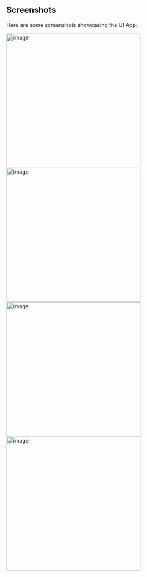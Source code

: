## Screenshots
Here are some screenshots showcasing the UI App:

<img src="https://github.com/3mohamed-abdelfattah/JetpackCompose-BottomNavigation/assets/142848460/29b80dad-8147-4521-9c87-720e4c5253a7" alt="image" width="350"/>

<img src="https://github.com/3mohamed-abdelfattah/JetpackCompose-BottomNavigation/assets/142848460/596905e3-c883-47a6-a218-c5b426ea7877" alt="image" width="350"/>

<img src="https://github.com/3mohamed-abdelfattah/JetpackCompose-BottomNavigation/assets/142848460/a439c5ff-7edb-4ad1-9f2a-dcf202b4eb76" alt="image" width="350"/>

<img src="https://github.com/3mohamed-abdelfattah/JetpackCompose-BottomNavigation/assets/142848460/a3535832-a5f3-402a-84a6-3b792bbd8834" alt="image" width="350"/>


